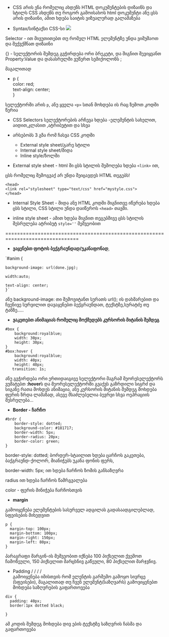 - CSS არის ენა რომელიც ახდენს HTML დოკუმენტების დიზაინს და სტილს
CSS ახდენს თუ როგორ გამოისახოს html დოკუმენტი
ანუ ცსს არის დიზაინი, ამით ხდება საიტის ვიზუალურად გალამაზება

- Syntax/სინტაქსი CSS-სი
![](https://www.w3schools.com/css/selector.gif)

Selector - ით მივუთითებთ თუ რომელ HTML ელემენტზე უნდა ვიმუშაოთ და შექვქმნათ დიზაინი

{} - სელექტორის შემდეგ გვჭირდება ორი ბრეკეტი, და შიგნით შევიყვანთ Property:Value და დასასრულში ვუწერთ სემიქოლონს ;

მაგალითად

- <!--- --->
    p {    
    color: red;    
    text-align: center;    
  }
  
სელექტორში არის `p`, ანუ ყველა `<p>` სთან მოხდება ის რაც ზემოთ კოდში წერია

- CSS Selectors
სელექტორების არჩევა ხდება -ელემენტის სახელით, აიდით,კლასით ,ატრიბუტით და სხვა


- არსებობს 3 გზა რომ ჩასვა CSS კოდში
    - External style sheet/გარე სტილი
    - Internal style sheet/შიდა
    - Inline style/ზოლში


- External style sheet -  html ში ცსს სტილის შემოღება ხდება `<link>` ით,

ცსს რომელიც შემოგვაქ არ უნდა შეიცავდეს HTML თეგებს!
<!-- -->
    <head>
    <link rel="stylesheet" type="text/css" href="mystyle.css">
    </head>

- Internal Style Sheet - შიდა ანუ HTML კოდში შიგნითვე იწერება ხდება ცსს სტილი, CSS სტილი უნდა დაიწეროს `<head>`  თავში.    

- inline style sheet - ამით ხდება შიგნით თეგებშივე ცსს სტილის შესრულება ატრიბუტ `style=''` მეშვეობით

===============================================================================

- <b>ვაყენებთ ფოტოს ბექგრაუნდად/უკანაფონად</b>, 


`#anim {   
 
    background-image: url(done.jpg);    
    
    width:auto;    
    
    text-align: center;
    }`
ანუ background-image: თი შემოვიტანთ სურათს url(); ის დახმარებით და ჩვენივე სურვილით დავაყენებთ ბექგრაუნდათ, ტექსტზე,სურატძე თუ ტანზე.....

- <b>ვაკეთებთ ანიმაციას რომელიც მოქმედებს კურსორის მიტანის შემდეგ</b> 
<!--- --->
    #box {
        background:royalblue;
        width: 30px;
        height: 30px;
    }
    #box:hover {
        background:royalblue;
        width: 40px;
        height: 40px;
       transition: 1s;
ანუ გვჭირდება ორი ერთიდაიგივე სელექტორი მაგრამ მეორესელექტორს ვუმატებთ <b>:hover</b>ს და მეორესელექტორში გვაქვს გაზრდილი სიგრძ და სიგანე რათა მოხდეს ანიმაცია, ანუ კურსორის მიტანის შემდეგ მოხდება ფერის ზრდა ლამაზად, ასევე შსაძლებელია ბევრვი სხვა ოეპრაციის შესრულება...  

- <b>Border - ჩარჩო</b>
<!--- --->
    #brdr {
        border-style: dotted;
        background-color: #181717;
        border-width: 5px;
        border-radius: 20px;
        border-color: green;
    }
 border-style: dotted;  ბორდერ-სტაილით ხდება ცარჩოს გაკეთება, ბაქგრაუნდ-ქოლორ, მიანიჭებს უკანა ფონის ფერს, 
 
border-width: 5px; ით ხდება ჩარჩოს ზომის განსაზღვრა

radius ით ხდება ჩარჩოს წამრგვალება

color - ფერის მინიჭება ჩარჩოსთვის

- <b> margin </b>

გამოიყენება ელემენტების სასურველ ადგილას გადასაადგილებლად, სფეისების მიხედვით 

<!--- --->
    p {
      margin-top: 100px;
      margin-bottom: 100px;
      margin-right: 150px;
      margin-left: 80px;
    }
    
პარაგრაფი მარგინ-ის მეშვეობით იქნება 100 პიქსელით ქვემოთ ჩამოწეული, 150 პიქსელით მარცხნივ გაწეული, 80 პიქსელით მარჯვნივ.    


- Padding  / /  /   /  
გამოიყენება იმისთვის რომ ელენტის გარშემო გამოყო სივრცე (სფეისები), მაგალითად თუ ჩვენ ელემენტ(საზღვარს) გამოვიყენებთ მოხდება საზღვრების გაფართოვება
<!--- --->
    div {
      padding: 40px;
      border:1px dotted black;
    
    }

ამ კოდის შემდეგ მოხდება დივ ების ტექსტზე საზღვრის ჩასმა და გაფართოვება
